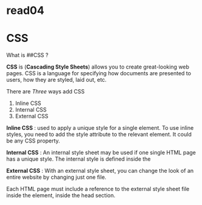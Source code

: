 # read04
# CSS

What is ##CSS ?

**CSS** is (**Cascading Style Sheets**) allows you to create great-looking web pages. CSS is a language for specifying how documents are presented to users, how they are styled, laid out, etc.


There are *Three* ways add CSS 

1. Inline CSS 
2. Internal CSS
3. External CSS

**Inline CSS**
: used to apply a unique style for a single element. To use inline styles, you need to add the style attribute to the relevant element. It could be any CSS property.

**Internal CSS**
: An internal style sheet may be used if one single HTML page has a unique style. The internal style is defined inside the 

**External CSS**
: With an external style sheet, you can change the look of an entire website by changing just one file.

Each HTML page must include a reference to the external style sheet file inside the element, inside the head section.
